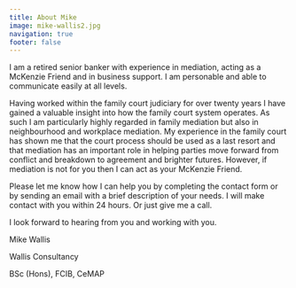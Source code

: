 ```yaml
---
title: About Mike
image: mike-wallis2.jpg
navigation: true
footer: false
---
```

I am a retired senior banker with experience in mediation, acting as a McKenzie Friend and in business support. I am personable and able to communicate easily at all levels.

Having worked within the family court judiciary for over twenty years I have gained a valuable insight into how the family court system operates. As such I am particularly highly regarded in family mediation but also in neighbourhood and workplace mediation. My experience in the family court has shown me that the court process should be used as a last resort and that mediation has an important role in helping parties move forward from conflict and breakdown to agreement and brighter futures. However, if mediation is not for you then I can act as your McKenzie Friend.

Please let me know how I can help you by completing the contact form or by sending an email with a brief description of your needs. I will make contact with you within 24 hours. Or just give me a call.

I look forward to hearing from you and working with you.

Mike Wallis

Wallis Consultancy

BSc (Hons), FCIB, CeMAP